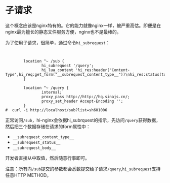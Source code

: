 # 子请求

这个概念应该是nginx特有的。它的能力就像nginx一样，被严重高估。即便是在nginx最为擅长的静态文件服务方便，nginx也不是最棒的。

为了使用子请求，很简单，通过命令`hi_subrequest`：

```nginx


        location ^~ /sub {
                hi_subrequest '/query';
                hi_lua_content 'hi_res:header("Content-Type",hi_req:get_form("__subrequest_content_type__"))\nhi_res:status(tonumber(hi_req:get_form("__subrequest_status__")))\nhi_res:content(hi_req:get_form("__subrequest_body__"))';
        }

        location ^~ /query {
                internal;
                proxy_pass http://http://hq.sinajs.cn/;
                proxy_set_header Accept-Encoding '';
        }
#  curl -i http://localhost/sub?list=sh601006

```

正常访问`/sub`，hi-nginx会依据hi_subrquest的指示，先访问`/query`获得数据，然后把三个数据存储在请求的form属性中：

- `__subrequest_content_type__`
- `__subrequest_status__`
- `__subrequest_body__`

开发者直接从中取值，然后随意行事即可。

注意：所有向`/sub`提交的参数都会悉数提交给子请求`/query`,`hi_subrequest`支持任意HTTP METHOD。